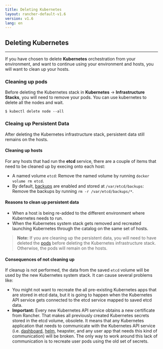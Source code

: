 ```yaml
---
title: Deleting Kubernetes
layout: rancher-default-v1.6
version: v1.6
lang: en
---
```


## Deleting Kubernetes
---

If you have chosen to delete **Kubernetes** orchestration from your environment, and want to continue using your environment and hosts, you will want to clean up your hosts.

### Cleaning up pods

Before deleting the Kubernetes stack in **Kubernetes** -> **Infrastructure Stacks**, you will need to remove your pods. You can use kubernetes to delete all the nodes and wait.

```
$ kubectl delete node --all
```

### Cleaing up Persistent Data

After deleting the Kubernetes infrastructure stack, persistent data still remains on the hosts.

#### Cleaning up hosts

For any hosts that had run the **etcd** service, there are a couple of items that need to be cleaned up by execing onto each host:

* A named volume `etcd`: Remove the named volume by running `docker volume rm etcd`.
* By default, [backups]({{site.baseurl}}/rancher/{{page.version}}/{{page.lang}}/kubernetes/backups) are enabled and stored at `/var/etcd/backups`: Remove the backups by running `rm -r /var/etcd/backups/*`.

#### Reasons to clean up persistent data

* When a host is being re-added to the different environment where Kubernetes needs to run.
* When the Kubernetes system stack gets removed and recreated launching Kubernetes through the catalog on the same set of hosts.

> **Note:** If you are cleaning up the persistent data, you will need to have deleted the [pods](#cleaning-up-pods) before deleting the Kubernetes infrastructure stack. Otherwise, the pods will remain on the hosts.

#### Consequences of not cleaning up

If cleanup is not performed, the data from the saved `etcd` volume will be used by the new Kubernetes system stack. It can cause several problems like:

* You might not want to recreate the all pre-existing Kubernetes apps that are stored in etcd data, but it is going to happen when the Kubernetes API service gets connected to the etcd service mapped to saved etcd data.
* **Important:** Every new Kubernetes API service obtains a new certificate from Rancher. That makes all previously created Kubernetes secrets stored in the etcd volume, obsolete. It means that any Kubernetes application that needs to communicate with the Kubernetes API service (i.e. [dashboard]({{site.baseurl}}/rancher/{{page.version}}/{{page.lang}}/kubernetes/addons/#dashboard), [helm]({{site.baseurl}}/rancher/{{page.version}}/{{page.lang}}/kubernetes/addons/#helm), heapster, and any user app that needs this kind of communication) will be broken. The only way to work around this lack of communication is to recreate user pods using the old set of secrets.
